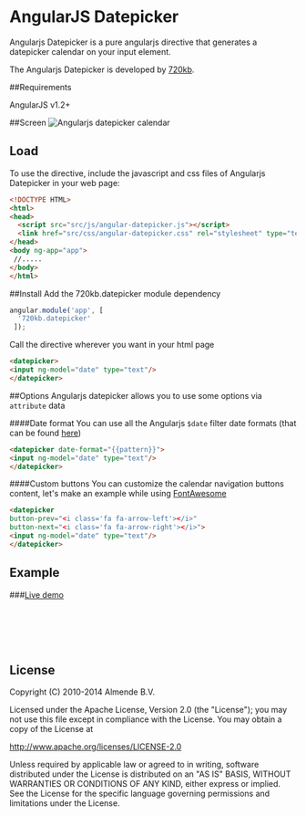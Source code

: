 AngularJS Datepicker
==================


Angularjs Datepicker is a pure angularjs directive that generates a datepicker calendar on your input element.


The Angularjs Datepicker is developed by [720kb](http://720kb.net).

##Requirements


AngularJS v1.2+

##Screen
![Angularjs datepicker calendar](http://i.imgur.com/44ut0ET.png)

## Load


To use the directive, include the javascript and css files of Angularjs Datepicker in your web page:

```html
<!DOCTYPE HTML>
<html>
<head>
  <script src="src/js/angular-datepicker.js"></script>
  <link href="src/css/angular-datepicker.css" rel="stylesheet" type="text/css" />
</head>
<body ng-app="app">
 //.....
</body>
</html>
```

##Install
Add the 720kb.datepicker module dependency

```js
angular.module('app', [
  '720kb.datepicker'
 ]);
```


Call the directive wherever you want in your html page

```html
<datepicker> 
<input ng-model="date" type="text"/>
</datepicker>
```
##Options
Angularjs datepicker allows you to use some options via `attribute`  data

####Date format
You can use all the Angularjs `$date` filter date formats (that can be found [here](https://docs.angularjs.org/api/ng/filter/date))

```html
<datepicker date-format="{{pattern}}"> 
<input ng-model="date" type="text"/>
</datepicker>
```
####Custom buttons
You can customize the calendar navigation buttons content, let's make an example while using [FontAwesome](http://fontawesome.io)

```html
<datepicker 
button-prev="<i class='fa fa-arrow-left'></i>" 
button-next="<i class='fa fa-arrow-right'></i>"> 
<input ng-model="date" type="text"/>
</datepicker>
```
## Example

###[Live demo](https://720kb.github.io/angularjs-datepicker)

<br></br>
<br></br>

## License

Copyright (C) 2010-2014 Almende B.V.

Licensed under the Apache License, Version 2.0 (the "License");
you may not use this file except in compliance with the License.
You may obtain a copy of the License at

   http://www.apache.org/licenses/LICENSE-2.0

Unless required by applicable law or agreed to in writing, software
distributed under the License is distributed on an "AS IS" BASIS,
WITHOUT WARRANTIES OR CONDITIONS OF ANY KIND, either express or implied.
See the License for the specific language governing permissions and
limitations under the License.